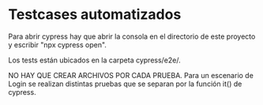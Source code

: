 # Testcases automatizados 
Para abrir cypress hay que abrir la consola en el directorio de este proyecto y escribir "npx cypress open".

Los tests están ubicados en la carpeta cypress/e2e/. 

NO HAY QUE CREAR ARCHIVOS POR CADA PRUEBA. Para un escenario de Login se realizan distintas pruebas que se separan por la función it() de cypress. 
